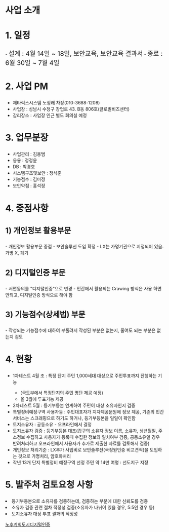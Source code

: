 
<div class="folding-section">
  <h1 class="folding-header folded"> 사업 소개</h1>

  <div class="folding-content">

<h2 class="green-text bold-text", style='font-size:28px;'>1. 일정</h2>
- <span class="bold-text" style='font-size:20px;'>설계 : 4월 14일 ~ 18일, 보안교육, 보안교육 결과서</span>
- <span class="bold-text" style='font-size:20px;'>종료 : 6월 30일 ~ 7월 4일</span>
<h2 class="green-text bold-text" style='font-size:28px;'>2. 사업 PM</h2>
<ul>
<li>제타럭스시스템 노정래 차장(010-3688-1208)</li>
<li>사업장 : 성남시 수정구 창업로 43. B동 806호(글로벌비즈센터)</li>
<li>감리장소 : 사업장 인근 별도 회의실 예정</li>
</ul>
<h2 class="green-text bold-text" style='font-size:28px;'>3. 업무분장</h2>
<ul>
<li>사업관리 : 김용범</li>
<li>응용 : 정정윤</li>
<li>DB : 박경호</li>
<li>시스템구조및보안 : 정석춘</li>
<li>기능점수 : 김미정</li>
<li>보안약점 : 홍석정</li>
</ul>
<h2 class="green-text bold-text" style='font-size:28px;'>4. 중점사항</h2>
<h3 class="teal-text bold-text" style='font-size:24px;'>1) 개인정보 활용부문</h3>
- 개인정보 활용부문 중점
- 보안솔루션 도입 확정
- LX는 가명기관으로 지정되어 있음. 가명 X, 폐기
<h3 class="teal-text bold-text" style='font-size:24px;'>2) 디지털인증 부문</h3>
- 서면동의를 "디지털인증"으로 변경
- 민간에서 활용되는 Crawing 방식은 사용 하면 안되고, 디지털인증 방식으로 해야 함
<h3 class="teal-text bold-text" style='font-size:24px;'>3) 기능점수(상세법) 부문</h3>
- 작성되는 기능점수에 대하여 부풀려서 작성된 부분은 없는지, 줄여도 되는 부분은 없는지 검토
<h2 class="green-text bold-text" style='font-size:28px;'>4. 현황</h2>
<ul>
<li>1차테스트  4월 초 : 특정 단지 주민 1,000세대 대상으로 주민투표까지 진행하는 기능</li>
<ul>
	<li>(국토부에서 특정단지의 주민 명단 제공 예정)</li>
	<li>올 3월에 투표기능 제공</li>
	</ul>
<li>2차테스트 5월 : 등기부등본 연계하여 주민이 대상 소유자인지 검증</li>
<li>특별정비예정구역 사용자등 : 주민대표자가 지자체공문원에 정보 제공, 기존의 민간서비스는 스크래핑으로 하기도 하거나, 등기부등본을 일일이 확인함</li>
<li>토지소유자 : 공동소유 - 오프라인에서 결정</li>
<li>토지소유자 검증 : 등기부등본 대조(갑구의 소유자 정보 이름, 소유자, 생년월일, 주소정보 수집하고 사용자가 등록때 수집한 정보와 일치여부 검증, 공동소유일 경우 반려처리하고 오프라인에서 사용자가 추가로 제출한 자료를 검토해서 검증)</li>
<li>개인정보 처리기준 : LX추가 사업비로 보안솔루션(국정원인증 비교견적)을 도입하는 것으로 가명처리, 암호화처리</li>
<li>작년 13개 단지 특별정비 예정구역 선정 주민 약 14만 여명 : 선도지구 지정</li>
</ul>

<h2 class="green-text bold-text" style='font-size:28px;'>5. 발주처 검토요청 사항</h2>
<li>등기부등본으로 소유자를 검증하는데, 검증하는 부분에 대한 신뢰도를 검증</li>
<li>소유자 검증 관련 절차 적정성 검증(소유자가 나뉘어 있을 경우, 5:5인 경우 등)</li>
<li> 토지소유자 대상 투표 결과의 적정성</li>

[노후계힉도시디지털인증](https://flowershow.app/@khopark/audit_public/%EC%97%85%EB%AC%B4/%EA%B0%90%EB%A6%AC/%EB%85%B8%ED%9B%84%EA%B3%84%ED%9E%89%EB%8F%84%EC%8B%9C%EB%94%94%EC%A7%80%ED%84%B8%EC%9D%B8%EC%A6%9D)

  </div>
</div>
